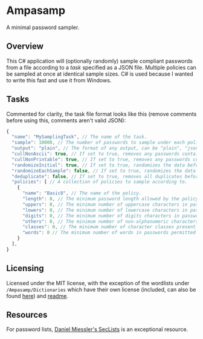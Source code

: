 # Ampasamp
A minimal password sampler.

## Overview
This C# application will (optionally randomly) sample compliant passwords from a file according to a _task_ specified as a JSON file. Multiple policies can be sampled at once at identical sample sizes. C# is used because I wanted to write this fast and use it from Windows.

## Tasks
Commented for clarity, the task file format looks like this (remove comments before using this, comments aren't valid JSON):

```javascript
{
  "name": "MySamplingTask", // The name of the task.
  "sample": 10000, // The number of passwords to sample under each policy.
  "output": "plain", // The format of any output, can be "plain", "json" or "coq".
  "cullNonAscii": true, // If set to true, removes any passwords containing non-ASCII characters.
  "cullNonPrintable": true, // If set to true, removes any passwords containing non-printable ASCII characters.
  "randomizeInitial": true, // If set to true, randomizes the data before collecting any samples.
  "randomizeEachSample": false, // If set to true, randomizes the data after collecting each sample..
  "deduplicate": false, // If set to true, removes all duplicates before sampling.
  "policies": [ // A collection of policies to sample according to.
    {
      "name": "Basic8", // The name of the policy.
      "length": 8, // The minimum password length allowed by the policy.
      "uppers": 0, // The minimum number of uppercase characters in passwords allowed by the policy.
      "lowers": 0, // The minimum number of lowercase characters in passwords allowed by the policy.
      "digits": 0, // The minimum number of digits characters in passwords allowed by the policy.
      "others": 0, // The minimum number of non-alphanumeric characters in passwords allowed by the policy.
      "classes": 0, // The minimum number of character classes present in passwords allowed by the policy.
      "words": 0 // The minimum number of words in passwords permitted under the policy.
    }
  ],
}
```

## Licensing
Licensed under the MIT license, with the exception of the wordlists under `/Ampasamp/Dictionaries` which have their own license (included, can also be found [here](http://download.openwall.net/pub/wordlists/LICENSE.html)) and [readme](http://download.openwall.net/pub/wordlists/README.html).

## Resources
For password lists, [Daniel Miessler's SecLists](https://github.com/danielmiessler/SecLists) is an exceptional resource.
